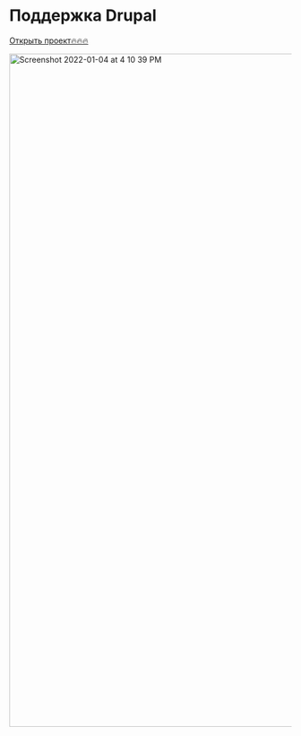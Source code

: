 # Поддержка Drupal

<a href="https://vvelts.github.io/web_project/public/index.html" target="_blank">Открыть проект🔥🔥🔥</a>

<img width="1200" alt="Screenshot 2022-01-04 at 4 10 39 PM" src="https://user-images.githubusercontent.com/90384654/148064065-a07d2d0d-edd8-4c43-9b73-52e672428825.png">
